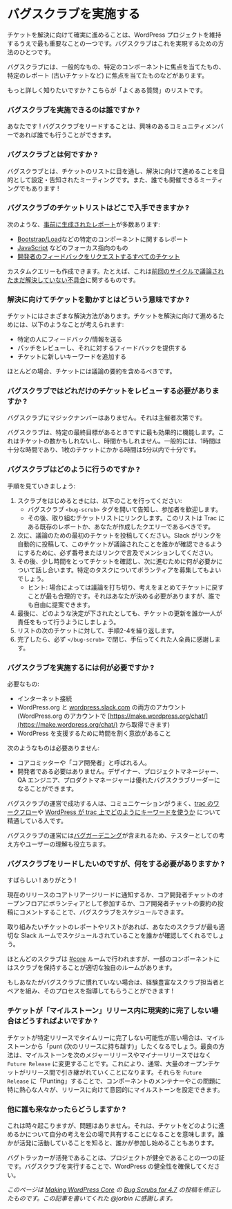 <!--
# Leading Bug Scrubs
-->

# バグスクラブを実施する

<!--
Ensuring tickets move towards a resolution is one of the most important aspects of maintaining the WordPress project. Bug Scrubs serve as one of the ways to make this happen.
-->

チケットを解決に向けて確実に進めることは、WordPress プロジェクトを維持するうえで最も重要なことの一つです。バグスクラブはこれを実現するための方法のひとつです。

<!--
Bug Scrubs can have a general focus, focus on a specific component, or focus on a specific report (such as ancient tickets).
-->

バグスクラブには、一般的なもの、特定のコンポーネントに焦点を当てたもの、特定のレポート (古いチケットなど) に焦点を当てたものなどがあります。

<!--
Want to learn more? Here is a list of “Potentially Asked Questions”.
-->

もっと詳しく知りたいですか ? こちらが「よくある質問」のリストです。

<!--
### Who can run a Bug Scrub?
-->

### バグスクラブを実施できるのは誰ですか ?

<!--
You! Leading a Bug Scrub is something any interested community member can do.
-->

あなたです ! バグスクラブをリードすることは、興味のあるコミュニティメンバーであれば誰でも行うことができます。

<!--
### What is a Bug Scrub?
-->

### バグスクラブとは何ですか ?

<!--
Bug Scrubs are set and announced meetings where the goal is to go through a list of tickets and move them towards a resolution. They are also something where anyone is welcome to run them!
-->

バグスクラブとは、チケットのリストに目を通し、解決に向けて進めることを目的として設定・告知されたミーティングです。また、誰でも開催できるミーティングでもあります !

<!--
### Where do I get a list of tickets for my Bug Scrub?
-->

### バグスクラブのチケットリストはどこで入手できますか ?

<!--
There are many [pre-generated reports](https://make.wordpress.org/core/reports/) that you can use, such as:
-->

次のような、[事前に生成されたレポート](https://make.wordpress.org/core/reports/)が多数あります:

<!--
*   specific component reports such as for [Bootstrap/Load](https://core.trac.wordpress.org/component/Bootstrap/Load)
*   focus oriented ones such as for [JavaScript](https://core.trac.wordpress.org/focus/javascript)
*   [all tickets requesting dev feedback](https://core.trac.wordpress.org/tickets/dev-feedback)
-->

*   [Bootstrap/Load](https://core.trac.wordpress.org/component/Bootstrap/Load)などの特定のコンポーネントに関するレポート
*   [JavaScript](https://core.trac.wordpress.org/focus/javascript) などのフォーカス指向のもの
*   [開発者のフィードバックをリクエストするすべてのチケット](https://core.trac.wordpress.org/tickets/dev-feedback)

<!--
You can also create a custom query. For example, here’s one for [defects discussed during the last cycle that don’t have a resolution yet](https://core.trac.wordpress.org/query?status=accepted&status=assigned&status=new&status=reopened&status=reviewing&changetime=04%2F12%2F16..08%2F16%2F16&type=defect+(bug)&col=id&col=summary&col=status&col=owner&col=type&col=priority&col=milestone&order=priority).
-->

カスタムクエリーも作成できます。たとえば、これは[前回のサイクルで議論されたまだ解決していない不具合](https://core.trac.wordpress.org/query?status=accepted&status=assigned&status=new&status=reopened&status=reviewing&changetime=04%2F12%2F16..08%2F16%2F16&type=defect+(bug)&col=id&col=summary&col=status&col=owner&col=type&col=priority&col=milestone&order=priority)に関するものです。

<!--
### What does it mean to move tickets towards a resolution?
-->

### 解決に向けてチケットを動かすとはどういう意味ですか ?

<!--
There are a number of possible resolutions to a ticket. Moving a ticket towards a resolution might involve:
-->

チケットにはさまざまな解決方法があります。チケットを解決に向けて進めるためには、以下のようなことが考えられます:

<!--
*   Pinging a specific person for feedback/information
*   Reviewing a patch and providing feedback on it
*   Adding a new keyword to a ticket
-->

*   特定の人にフィードバック/情報を送る
*   パッチをレビューし、それに対するフィードバックを提供する
*   チケットに新しいキーワードを追加する

<!--
Almost always, it should include a summary of the discussion.
-->

ほとんどの場合、チケットには議論の要約を含めるべきです。

<!--
### How many tickets should be reviewed in a Bug Scrub?
-->

### バグスクラブではどれだけのチケットをレビューする必要がありますか ?

<!--
There is no magic number for Bug Scrubs. It is entirely up to the organizers.
-->

バグスクラブにマジックナンバーはありません。それは主催者次第です。

<!--
Bug Scrubs work best when they have a specific end goal. This may be a number of tickets or this may be a time period. Generally, 1 hour is a good amount of time and no more than 5 minutes is enough for each ticket.
-->

バグスクラブは、特定の最終目標があるときですに最も効果的に機能します。これはチケットの数かもしれないし、時間かもしれません。一般的には、1時間は十分な時間であり、1枚のチケットにかかる時間は5分以内で十分です。

<!--
### How do I run a Bug Scrub?
-->

### バグスクラブはどのように行うのですか ?

<!--
Let’s walk through the steps:
-->

手順を見ていきましょう:

<!--
1.  At the start of the scrub, you should:
    *   Announce it by opening the Bug Scrub `<bug-scrub>` tag and welcoming people
    *   Then link to the list of tickets you will be going through. This list should either be a pre-existing report on Trac or a query that you generate.
2.  Then post the first ticket for discussion. Make sure to mention it via number or a link so that slack auto posts a link so someone can see this ticket was discussed.
3.  Then take a moment to review the ticket and discuss what it needs to move forward. You may call for volunteers for specific tasks.
    *   Tip: Sometimes cutting off discussion and moving it back to the ticket with some summary of thoughts makes the most sense. That’s a decision you need to make, though anyone should feel free to suggest it.
4.  Finally, make sure one person is responsible for updating the ticket with whatever decision is made.
5.  Repeat steps 2-4 for the next ticket on the list.
6.  When done, make sure to close `</bug-scrub>` and thank everyone who helped.
-->

1.  スクラブをはじめるときには、以下のことを行ってください:
    *   バグスクラブ `<bug-scrub>` タグを開いて告知し、参加者を歓迎します。
    *   その後、取り組むチケットリストにリンクします。このリストは Trac にある既存のレポートか、あなたが作成したクエリーであるべきです。
2.  次に、議論のための最初のチケットを投稿してください。Slack がリンクを自動的に投稿して、このチケットが議論されたことを誰かが確認できるようにするために、必ず番号またはリンクで言及でメンションしてください。
3.  その後、少し時間をとってチケットを確認し、次に進むために何が必要かについて話し合います。特定のタスクについてボランティアを募集してもよいでしょう。
    *   ヒント: 場合によっては議論を打ち切り、考えをまとめてチケットに戻すことが最も合理的です。それはあなたが決める必要がありますが、誰でも自由に提案できます。
4.  最後に、どのような決定が下されたとしても、チケットの更新を誰か一人が責任をもって行うようにしましょう。
5.  リストの次のチケットに対して、手順2-4を繰り返します。
6.  完了したら、必ず `</bug-scrub>` で閉じ、手伝ってくれた人全員に感謝します。

<!--
### What do I need to organize a Bug Scrub?
-->

### バグスクラブを実施するには何が必要ですか ?

<!--
You’ll need:
-->

必要なもの:

<!--
*   An internet connection
*   An account on both WordPress.org and [wordpress.slack.com](https://wordpress.slack.com/) ( which you can get through [https://make.wordpress.org/chat/](https://make.wordpress.org/chat/) with your WordPress.org account)
*   A willingness to devote some time to help WordPress 
-->

*   インターネット接続
*   WordPress.org と [wordpress.slack.com](https://wordpress.slack.com/) の両方のアカウント (WordPress.org のアカウントで [https://make.wordpress.org/chat/](https://make.wordpress.org/chat/) から取得できます)
*   WordPress を支援するために時間を割く意欲があること

<!--
You don’t need to be:
-->

次のようなものは必要ありません:

<!--
*   A core committer or someone that would be called a “core dev” (whatever that means) to lead a Bug Scrub.
*   A developer at all. Designers, project managers, QA engineers, and product managers can be great Bug Scrub leaders.
-->

*   コアコミッターや「コア開発者」と呼ばれる人。
*   開発者である必要はありません。デザイナー、プロジェクトマネージャー、QA エンジニア、プロダクトマネージャーは優れたバグスクラブリーダーになることができます。

<!--
People that are successful at running Bug Scrubs are people that can communicate well and are familiar with [the trac workflow](https://make.wordpress.org/core/handbook/contribute/trac/) and [how WordPress uses keywords on trac](https://make.wordpress.org/core/handbook/contribute/trac/keywords/).
-->

バグスクラブの運営で成功する人は、コミュニケーションがうまく、[trac のワークフロー](https://make.wordpress.org/core/handbook/contribute/trac/)や [WordPress が trac 上でどのようにキーワードを使うか](https://make.wordpress.org/core/handbook/contribute/trac/keywords/) について精通している人です。

<!--
Running a Bug Scrub involves [Bug Gardening](https://make.wordpress.org/core/handbook/testing/bug-gardening/), so a tester mindset and understanding users helps as well.
-->

バグスクラブの運営には[バグガーデニング](https://make.wordpress.org/core/handbook/testing/bug-gardening/)が含まれるため、テスターとしての考え方やユーザーの理解も役立ちます。

<!--
### I want to lead one, what do I need to do?
-->

### バグスクラブをリードしたいのですが、何をする必要がありますか ?

<!--
Awesome! Thank you!
-->

すばらしい ! ありがとう !

<!--
You can schedule a bug scrub by pinging a the Core Triage lead for the current release, by volunteering in during the Core Dev chat open floor time, or by commenting on the Core Dev chat agenda/summary posts with your interest.
-->

現在のリリースのコアトリアージリードに通知するか、コア開発者チャットのオープンフロアにボランティアとして参加するか、コア開発者チャットの要約の投稿にコメントすることで、バグスクラブをスケジュールできます。

<!--
Have the report or list of tickets that you want to go through in mind, and someone will make sure your scrub is scheduled in the most appropriate Slack room.
-->

取り組みたいチケットのレポートやリストがあれば、あなたのスクラブが最も適切な Slack ルームでスケジュールされていることを誰かが確認してくれるでしょう。

<!--
Most scrubs will happen in the [#core](https://make.wordpress.org/core/tag/core/) room, though some components have their own rooms where it makes sense to hold the scrub.
-->

ほとんどのスクラブは [#core](https://make.wordpress.org/core/tag/core/) ルームで行われますが、一部のコンポーネントにはスクラブを保持することが適切な独自のルームがあります。

<!--
If you are new to leading bug scrubs, you can be paired up with an experience scrubber to help guide you through the process!
-->

もしあなたがバグスクラブに慣れていない場合は、経験豊富なスクラブ担当者とペアを組み、そのプロセスを指導してもらうことができます !

<!--
### What should I do if a ticket won’t realistically get completed in its “milestoned” release?
-->

### チケットが「マイルストーン」リリース内に現実的に完了しない場合はどうすればよいですか ?

<!--
If a ticket will not likely be completed in a timely manner for a given release, you will want to “punt” it from the milestone. The best approach is to change the milestone to `Future Release` and not the next major or minor release as this typically ends up with a large amount of open tickets rolling over from release to release. “Punting” them to `Future Release` allows component maintainers and people particularly passionate about the issue to purposefully, intentionally milestone it for a release.
-->

チケットが特定リリースでタイムリーに完了しない可能性が高い場合は、マイルストーンから「punt (次のリリースに持ち越す)」したくなるでしょう。最良の方法は、マイルストーンを次のメジャーリリースやマイナーリリースではなく `Future Release` に変更することです。これにより、通常、大量のオープンチケットがリリース間で引き継がれていくことになります。それらを `Future Release` に「Punting」することで、コンポーネントのメンテナーやこの問題に特に熱心な人々が、リリースに向けて意図的にマイルストーンを設定できます。

<!--
### What if no one else shows up?
-->

### 他に誰も来なかったらどうしますか ?

<!--
This sometimes happens and is fine. It just means you end up publicly sharing your thoughts on how to move a ticket forward. Sometimes people will start to chime in once they see someone being active.
-->

これは時々起こりますが、問題はありません。それは、チケットをどのように進めるかについて自分の考えを公の場で共有することになることを意味します。誰かが活発に活動していることを知ると、誰かが参加し始めることもあります。

<!--
An active bug tracker is one sign of a healthy project. Help ensure the health of WordPress by running a Bug Scrub.
-->

バグトラッカーが活発であることは、プロジェクトが健全であることの一つの証です。バグスクラブを実行することで、WordPress の健全性を確保してください。

<!--
*This page is a modified version of the [Bug Scrubs for 4.7](https://make.wordpress.org/core/2016/08/25/bug-scrubs-for-4-7/) post on [Making WordPress Core](https://make.wordpress.org/core/). Props to @jorbin for writing that post.*
-->

*このページは [Making WordPress Core](https://make.wordpress.org/core/) の [Bug Scrubs for 4.7](https://make.wordpress.org/core/2016/08/25/bug-scrubs-for-4-7/) の投稿を修正したものです。この記事を書いてくれた @jorbin に感謝します。*
